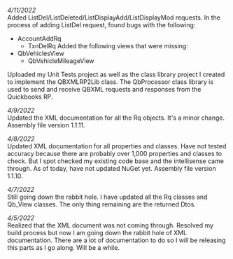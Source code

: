 <i>4/11/2022</i><br />
Added ListDel/ListDeleted/ListDisplayAdd/ListDisplayMod requests.
In the process of adding ListDel request, found bugs with the following:
  - AccountAddRq
	- TxnDelRq
Added the following views that were missing:
  - QbVehiclesView
	- QbVehicleMileageView

Uploaded my Unit Tests project as well as the class library project I created to implement the QBXMLRP2Lib class.  The QbProcessor class library is used to send and receive QBXML requests and responses from the Quickbooks RP.

<i>4/9/2022</i><br />
Updated the XML documentation for all the Rq objects.  It's a minor change.  Assembly file version 1.1.11.

<i>4/8/2022</i><br />
Updated XML documentation for all properties and classes.  Have not tested accuracy because there are probably over 1,000 properties and classes to check.  But I spot checked my existing code base and the intellisense came through.  As of today, have not updated NuGet yet.  Assembly file version 1.1.10.

<i>4/7/2022</i><br />
Still going down the rabbit hole.  I have updated all the Rq classes and Qb_View classes.  The only thing remaining are the returned Dtos.  

<i>4/5/2022</i><br />
Realized that the XML document was not coming through.  Resolved my build process but now I am going down the rabbit hole of XML documentation.  There are a lot of documentation to do so I will be releasing this parts as I go along.  Will be a while.
